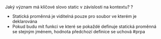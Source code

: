 Jaký význam má klíčové slovo static v závislosti na kontextu?
?
- Statická proměnná je viditelná pouze pro soubor ve kterém je deklarována 
- Pokud budu mít funkci ve které se pokaždé definuje statická proměnná se stejným jménem, hodnota předchozí definice se uchová
#prpa 
